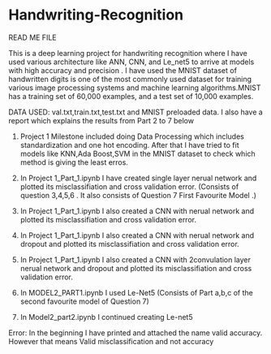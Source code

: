 # Handwriting-Recognition


READ ME FILE

This is a deep learning project for handwriting recognition where I have used various architecture like ANN, CNN, and Le_net5 to arrive at models with high accuracy and precision . I have used the MNIST dataset of handwritten digits is one of the most commonly used dataset for training various image processing systems and machine learning algorithms.MNIST has a training set of 60,000 examples, and a test set of 10,000 examples.

DATA USED: val.txt,train.txt,test.txt and MNIST preloaded data.
I also have a report which explains the results from Part 2 to 7 below

1. Project 1 Milestone included doing Data Processing which includes standardization and one hot encoding. After that I have tried to fit models like KNN,Ada Boost,SVM in the MNIST dataset to check which method is giving the least erros. 

2. In Project 1_Part_1.ipynb I have created  single layer nerual network and plotted its misclassifiation and cross validation error. (Consists of question 3,4,5,6 . It also consists of Question 7 First Favourite Model .)

3. In Project 1_Part_1.ipynb I also created a CNN with  nerual network and plotted its misclassifiation and cross validation error.

4. In Project 1_Part_1.ipynb I also created a CNN with  nerual network and dropout and plotted its misclassifiation and cross validation error.
5. In Project 1_Part_1.ipynb I also created a CNN with 2convulation layer   nerual network and dropout and plotted its misclassifiation and cross validation error.

6. In MODEL2_PART1.ipynb I used Le-Net5 (Consists of Part a,b,c of the second favourite model of Question 7)

7. In Model2_part2.ipynb I continued creating Le-net5




Error:
In the beginning I have printed and attached the name valid accuracy. However that means Valid misclassification and not accuracy
